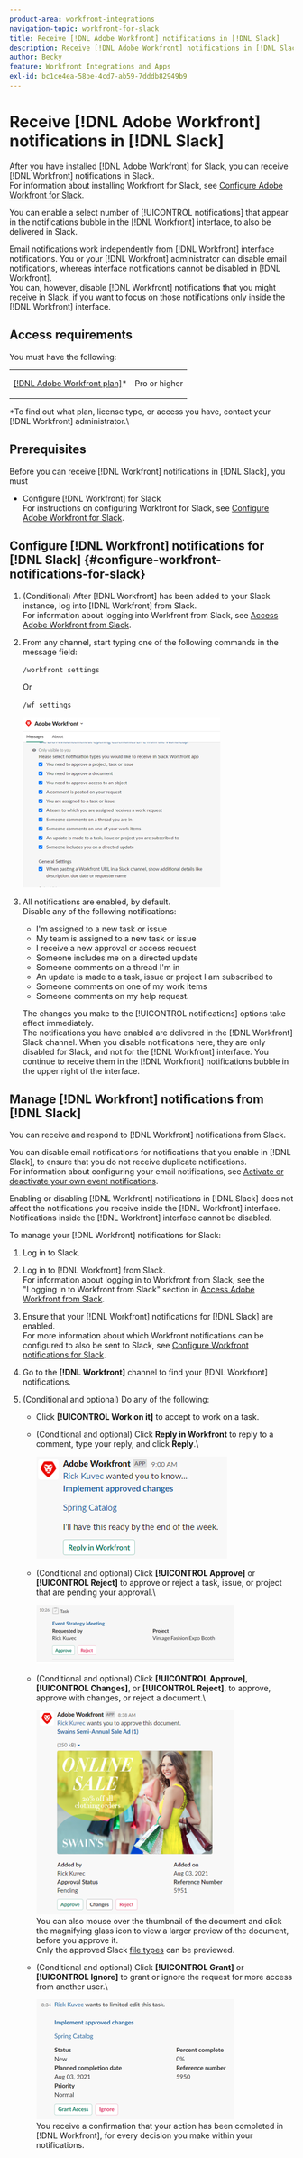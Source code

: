 ```yaml
---
product-area: workfront-integrations
navigation-topic: workfront-for-slack
title: Receive [!DNL Adobe Workfront] notifications in [!DNL Slack]
description: Receive [!DNL Adobe Workfront] notifications in [!DNL Slack]
author: Becky
feature: Workfront Integrations and Apps
exl-id: bc1ce4ea-58be-4cd7-ab59-7dddb82949b9
---
```

# Receive [!DNL Adobe Workfront] notifications in [!DNL Slack]

<!--
<p data-mc-conditions="QuicksilverOrClassic.Draft mode">(NOTE: Alina: *** Linked to Accessing Workfront from Slack.***Some of this information is duplicating in Accessing Workfront from Slack (also screen shots))</p>
-->

After you have installed [!DNL Adobe Workfront] for Slack, you can receive [!DNL Workfront] notifications in Slack.\
For information about installing Workfront for Slack, see [Configure Adobe Workfront for Slack](../../workfront-integrations-and-apps/using-workfront-with-slack/configure-workfront-for-slack.md).

You can enable a select number of [!UICONTROL notifications] that appear in the notifications bubble in the [!DNL Workfront] interface, to also be delivered in Slack.

Email notifications work independently from [!DNL Workfront] interface notifications. You or your [!DNL Workfront] administrator can disable email notifications, whereas interface notifications cannot be disabled in [!DNL Workfront].\
You can, however, disable [!DNL Workfront] notifications that you might receive in Slack, if you want to focus on those notifications only inside the [!DNL Workfront] interface.&nbsp;

## Access requirements

You must have the following:

<table style="table-layout:auto"> 
 <col> 
 </col> 
 <col> 
 </col> 
 <tbody> 
  <tr> 
   <td role="rowheader"><a href="https://www.workfront.com/plans" target="_blank">[!DNL Adobe Workfront plan]</a>*</td> 
   <td> <p>Pro or higher</p> </td> 
  </tr> 
 </tbody> 
</table>

&#42;To find out what plan, license type, or access you have, contact your [!DNL Workfront] administrator.\

## Prerequisites

Before you can receive [!DNL Workfront] notifications in [!DNL Slack], you must

* Configure [!DNL Workfront] for Slack\
   For instructions on configuring Workfront for Slack, see [Configure Adobe Workfront for Slack](../../workfront-integrations-and-apps/using-workfront-with-slack/configure-workfront-for-slack.md).

## Configure [!DNL Workfront] notifications for [!DNL Slack] {#configure-workfront-notifications-for-slack}

1. (Conditional) After [!DNL Workfront] has been added to your Slack instance, log into [!DNL Workfront] from Slack.\
   For information about logging into Workfront from Slack, see [Access Adobe Workfront from Slack](../../workfront-integrations-and-apps/using-workfront-with-slack/access-workfront-from-slack.md).

1. From any channel, start typing one of the following commands in the message field:&nbsp;

   `/workfront settings`

   Or

   `/wf settings`

   <img src="assets/slack-configuring-settings-350x302.png" style="width: 350;height: 302;">

1. All notifications are enabled, by default.\
   Disable any of the following notifications:&nbsp;

   * I'm assigned to a new task or issue
   * My team is assigned to a new task or issue
   * I receive a new approval or access request
   * Someone includes me on a directed update
   * Someone comments on a thread I'm in
   * An update is made to a task, issue or project I am subscribed to
   * Someone comments on one of my work items
   * Someone comments on my help request.

   The changes you make to the [!UICONTROL notifications] options take effect immediately.\
   The notifications you have enabled are delivered in the [!DNL Workfront] Slack channel. When you disable notifications here, they are only disabled for Slack, and not for the [!DNL Workfront] interface. You continue to receive them in the [!DNL Workfront] notifications bubble in the upper right of the interface.&nbsp;

## Manage [!DNL Workfront] notifications from [!DNL Slack]

You can receive and respond to [!DNL Workfront] notifications from Slack.&nbsp;

You can disable email notifications for notifications that you enable in [!DNL Slack], to ensure that you do not receive duplicate notifications.\
For information about configuring your email notifications, see [Activate or deactivate your own event notifications](../../workfront-basics/using-notifications/activate-or-deactivate-your-own-event-notifications.md).

Enabling or disabling [!DNL Workfront] notifications in [!DNL Slack] does not affect the notifications you receive inside the [!DNL Workfront] interface.\
Notifications inside the [!DNL Workfront] interface cannot be disabled.&nbsp;

To manage your [!DNL Workfront] notifications for Slack:&nbsp;

1. Log in to Slack.
1. Log in to [!DNL Workfront] from Slack.\
   For information about logging in to Workfront from Slack, see the "Logging in to Workfront from Slack" section in [Access Adobe Workfront from Slack](../../workfront-integrations-and-apps/using-workfront-with-slack/access-workfront-from-slack.md).

1. Ensure that your [!DNL Workfront] notifications for [!DNL Slack] are enabled.\
   For more information about which Workfront notifications can be configured to also be sent to Slack, see [Configure Workfront notifications for Slack](#configure-workfront-notifications-for-slack).

1. Go to the **[!DNL Workfront]** channel to find your [!DNL Workfront] notifications.&nbsp;
1. (Conditional and optional) Do any of the following:&nbsp;

   * Click **[!UICONTROL Work on it]** to accept to work on a task.

      <!--   
     <img src="assets/slack-assigned-to-a-task-notification-350x198.png" alt="slack_assigned_to_a_task_notification.png" style="width: 350;height: 198;" data-mc-conditions="QuicksilverOrClassic.Draft mode">   
     -->

   * (Conditional and optional) Click **Reply in Workfront** to reply to a comment, type your reply, and click **Reply**.\

      ![slack_tagged_in_a_comment_notification.png](assets/slack-tagged-in-a-comment-notification.png)

   * (Conditional and optional) Click **[!UICONTROL Approve]** or **[!UICONTROL Reject]** to approve or reject a task, issue, or project that are pending your approval.\

      ![slack_approve_task_notification.png](assets/slack-approve-task-notification-350x105.png)

   * (Conditional and optional) Click **[!UICONTROL Approve]**, **[!UICONTROL Changes]**, or **[!UICONTROL Reject]**, to approve, approve with changes, or reject a document.\

      ![slack_approve_a_document.png](assets/slack-approve-a-document-350x362.png)\
      You can also mouse over the thumbnail of the document and click the magnifying glass icon to view a larger preview of the document, before you approve it.\
      Only the approved Slack [file types](https://api.slack.com/types/file) can be previewed.&nbsp;

   * (Conditional and optional) Click **[!UICONTROL Grant]** or **[!UICONTROL Ignore]** to grant or ignore the request for more access from another user.\

      ![](assets/slack-access-approvals-list-350x213.png)\
      You receive a confirmation that your action has been completed in [!DNL Workfront], for every decision you make within your notifications.&nbsp;&nbsp;
